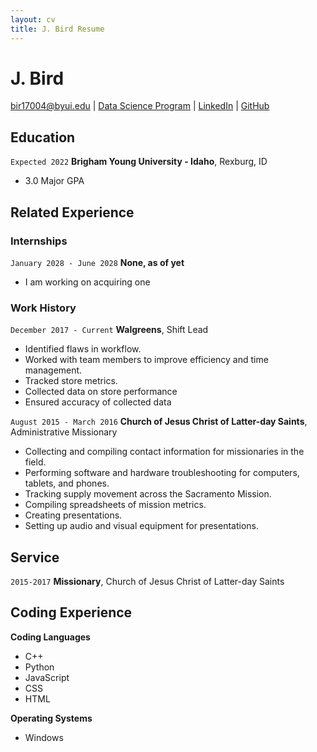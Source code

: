 ```yaml
---
layout: cv
title: J. Bird Resume
---
```

# J. Bird

<div id="webaddress">
<a href="bir17004@byui.edu">bir17004@byui.edu</a>
| <a href="https://byuidatascience.github.io/development.html">Data Science Program</a>
| <a href="https://www.linkedin.com/groups/13537407/">LinkedIn</a>
| <a href="https://github.com/byuids-resumes">GitHub</a>
</div>

<!-- https://www.monique.tech/the-art-of-markdown -->

## Education

`Expected 2022`
__Brigham Young University - Idaho__, Rexburg, ID

- 3.0 Major GPA


## Related Experience

### Internships

`January 2028 - June 2028`
__None, as of yet__

- I am working on acquiring one


### Work History 

`December 2017 - Current`
__Walgreens__, Shift Lead

- Identified flaws in workflow.
- Worked with team members to improve efficiency and time management.
- Tracked store metrics.
- Collected data on store performance
- Ensured accuracy of collected data


`August 2015 - March 2016`
__Church of Jesus Christ of Latter-day Saints__, Administrative Missionary
- Collecting and compiling contact information for missionaries in the field.
- Performing software and hardware troubleshooting for computers, tablets, and phones.
- Tracking supply movement across the Sacramento Mission.
- Compiling spreadsheets of mission metrics.
- Creating presentations.
- Setting up audio and visual equipment for presentations.


## Service

`2015-2017`
__Missionary__, Church of Jesus Christ of Latter-day Saints


## Coding Experience
__Coding Languages__
- C++
- Python
- JavaScript
- CSS
- HTML

__Operating Systems__
- Windows


<!-- ### Footer

Last updated: May 2013 -->



